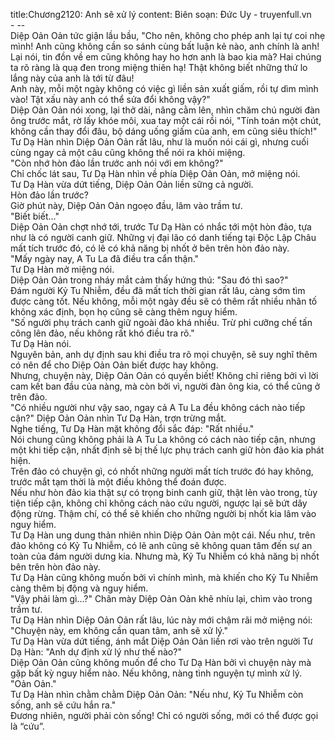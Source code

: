 title:Chương2120: Anh sẽ xử lý
content:
Biên soạn: Đức Uy - truyenfull.vn<br>- --<br>Diệp Oản Oản tức giận lầu bầu, "Cho nên, không cho phép anh lại tự coi nhẹ mình! Anh cũng không cần so sánh cùng bất luận kẻ nào, anh chính là anh! Lại nói, tin đồn về em cũng không hay ho hơn anh là bao kia mà? Hai chúng ta rõ ràng là quạ đen trong miệng thiên hạ! Thật không biết những thứ lo lắng này của anh là tới từ đâu!<br>Anh này, mỗi một ngày không có việc gì liền sản xuất giấm, rồi tự dìm mình vào! Tật xấu này anh có thể sửa đổi không vậy?"<br>Diệp Oản Oản nói xong, lại thở dài, nâng cằm lên, nhìn chăm chú người đàn ông trước mắt, rờ lấy khóe môi, xua tay một cái rồi nói, "Tính toán một chút, không cần thay đổi đâu, bộ dáng uống giấm của anh, em cũng siêu thích!"<br>Tư Dạ Hàn nhìn Diệp Oản Oản rất lâu, như là muốn nói cái gì, nhưng cuối cùng ngay cả một câu cũng không thể nói ra khỏi miệng.<br>"Còn nhớ hòn đảo lần trước anh nói với em không?"<br>Chỉ chốc lát sau, Tư Dạ Hàn nhìn về phía Diệp Oản Oản, mở miệng nói.<br>Tư Dạ Hàn vừa dứt tiếng, Diệp Oản Oản liền sững cả người.<br>Hòn đảo lần trước?<br>Giờ phút này, Diệp Oản Oản ngoẹo đầu, lâm vào trầm tư.<br>"Biết biết..."<br>Diệp Oản Oản chợt nhớ tới, trước Tư Dạ Hàn có nhắc tới một hòn đảo, tựa như là có người canh giữ. Những vị đại lão có danh tiếng tại Độc Lập Châu mất tích trước đó, có lẽ có khả năng bị nhốt ở bên trên hòn đảo này.<br>"Mấy ngày nay, A Tu La đã điều tra cẩn thận."<br>Tư Dạ Hàn mở miệng nói.<br>Diệp Oản Oản trong nháy mắt cảm thấy hứng thú: "Sau đó thì sao?"<br>Đám người Kỷ Tu Nhiễm, đều đã mất tích thời gian rất lâu, càng sớm tìm được càng tốt. Nếu không, mỗi một ngày đều sẽ có thêm rất nhiều nhân tố không xác định, bọn họ cũng sẽ càng thêm nguy hiểm.<br>"Số người phụ trách canh giữ ngoài đảo khá nhiều. Trừ phi cưỡng chế tấn công lên đảo, nếu không rất khó điều tra rõ."<br>Tư Dạ Hàn nói.<br>Nguyên bản, anh dự định sau khi điều tra rõ mọi chuyện, sẽ suy nghĩ thêm có nên để cho Diệp Oản Oản biết được hay không.<br>Nhưng, chuyện này, Diệp Oản Oản có quyền biết! Không chỉ riêng bởi vì lời cam kết ban đầu của nàng, mà còn bởi vì, người đàn ông kia, có thể cũng ở trên đảo.<br>"Có nhiều người như vậy sao, ngay cả A Tu La đều không cách nào tiếp cận?" Diệp Oản Oản nhìn Tư Dạ Hàn, trợn trừng mắt.<br>Nghe tiếng, Tư Dạ Hàn mặt không đổi sắc đáp: "Rất nhiều."<br>Nói chung cũng không phải là A Tu La không có cách nào tiếp cận, nhưng một khi tiếp cận, nhất định sẽ bị thế lực phụ trách canh giữ hòn đảo kia phát hiện.<br>Trên đảo có chuyện gì, có nhốt những người mất tích trước đó hay không, trước mắt tạm thời là một điều không thể đoán được.<br>Nếu như hòn đảo kia thật sự có trọng binh canh giữ, thật lẻn vào trong, tùy tiện tiếp cận, không chỉ không cách nào cứu người, ngược lại sẽ bứt dây động rừng. Thậm chí, có thể sẽ khiến cho những người bị nhốt kia lâm vào nguy hiểm.<br>Tư Dạ Hàn ung dung thản nhiên nhìn Diệp Oản Oản một cái. Nếu như, trên đảo không có Kỷ Tu Nhiễm, có lẽ anh cũng sẽ không quan tâm đến sự an toàn của đám người dưng kia. Nhưng mà, Kỷ Tu Nhiễm có khả năng bị nhốt bên trên hòn đảo này.<br>Tư Dạ Hàn cũng không muốn bởi vì chính mình, mà khiến cho Kỷ Tu Nhiễm càng thêm bị động và nguy hiểm.<br>"Vậy phải làm gì...?" Chân mày Diệp Oản Oản khẽ nhíu lại, chìm vào trong trầm tư.<br>Tư Dạ Hàn nhìn Diệp Oản Oản rất lâu, lúc này mới chậm rãi mở miệng nói: "Chuyện này, em không cần quan tâm, anh sẽ xử lý."<br>Tư Dạ Hàn vừa dứt tiếng, ánh mắt Diệp Oản Oản liền rơi vào trên người Tư Dạ Hàn: "Anh dự định xử lý như thế nào?"<br>Diệp Oản Oản cũng không muốn để cho Tư Dạ Hàn bởi vì chuyện này mà gặp bất kỳ nguy hiểm nào. Nếu không, nàng tình nguyện tự mình xử lý.<br>"Oản Oản."<br>Tư Dạ Hàn nhìn chằm chằm Diệp Oản Oản: "Nếu như, Kỷ Tu Nhiễm còn sống, anh sẽ cứu hắn ra."<br>Đương nhiên, người phải còn sống! Chỉ có người sống, mới có thể được gọi là “cứu”.